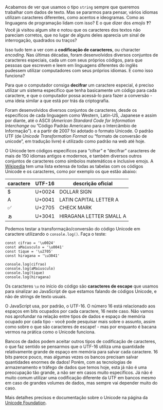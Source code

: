 Acabamos de ver que usamos o tipo `string` sempre que queremos trabalhar com dados de texto. Mas se pararmos para pensar, vários idiomas utilizam caracteres diferentes, como acentos e ideogramas. Como as linguagens de programação lidam com isso? E o que dizer dos *emojis* :question:? Você já visitou algum site e notou que os caracteres dos textos não pareciam corretos, que no lugar de alguns deles aparecia um sinal de interrogação, quadrados ou traços?

Isso tudo tem a ver com a **codificação de caracteres**, ou character *encoding*. Nas últimas décadas, foram desenvolvidos diversos conjuntos de caracteres especiais, cada um com seus próprios códigos, para que pessoas que escrevem e leem em linguagens diferentes do inglês pudessem utilizar computadores com seus próprios idiomas. E como isso funciona?

Para que o computador consiga **decifrar** um caractere especial, é preciso utilizar um sistema específico que tenha basicamente um código para cada caractere, e que o computador possa acessá-lo para fazer a conversão - uma ideia similar a que está por trás da criptografia.

Foram desenvolvidos diversos conjuntos de caracteres, desde os específicos de cada linguagem como Western, Latin-US, Japanese e assim por diante, até o ASCII (*American Standard Code for Information Interchange* ou ”Código Padrão Americano para o Intercâmbio de Informação”). e a partir de 2007 foi adotado o formato Unicode. O padrão UTF (de *Unicode Transformation Format* ou “formato de conversão de unicode”, em tradução livre) é utilizado como padrão na web até hoje.

O Unicode tem códigos específicos para “cifrar” e “decifrar” caracteres de mais de 150 idiomas antigos e modernos, e também diversos outros conjuntos de caracteres como símbolos matemáticos e inclusive emojs. A [Wikipedia](https://en.wikipedia.org/wiki/List_of_Unicode_characters) tem uma lista extensa de todas as tabelas com os códigos Unicode e os caracteres, como por exemplo os que estão abaixo:

| caractere | UTF-16 | descrição oficial |
| --- | --- | --- |
| $ | U+0024 | DOLLAR SIGN |
| A | U+0041 | LATIN CAPITAL LETTER A |
| ✅ | U+2705 | CHECK MARK |
| ぁ | U+3041 | HIRAGANA LETTER SMALL A |

Podemos testar a transformação/conversão do código Unicode em caractere utilizando o `console.log()`. Faça o teste:

```
const cifrao = '\u0024'
const aMaiusculo = '\u0041'
const tique = '\u2705'
const hiragana = '\u3041'

console.log(cifrao)
console.log(aMaiusculo)
console.log(tique)
console.log(hiragana)
```

Os caracteres `\u` no início do código são **caracteres de escape** que usamos para sinalizar ao JavaScript de que estamos falando de códigos Unicode, e não de strings de texto usuais.

O JavaScript usa, por padrão, o UTF-16. O número 16 está relacionado aos espaços em bits ocupados por cada caractere, 16 neste caso. Não vamos nos aprofundar na relação entre tipos de dados e espaço de memória ocupado por cada tipo - você pode pesquisar mais sobre o assunto, assim como sobre o que são caracteres de escape! - mas por enquanto é bacana vermos na prática como o Unicode funciona.

Bancos de dados podem aceitar outros tipos de codificação de caracteres, o que faz sentido se pensarmos que o UTF-16 utiliza uma quantidade relativamente grande de espaço em memória para salvar cada caractere. 16 bits parece pouco, mas algumas vezes os bancos precisam salvar quantidades enormes de dados! Porém, com as tecnologias de armazenamento e tráfego de dados que temos hoje, esta já não é uma preocupação tão grande, a não ser em casos muito específicos. Já não é muito comum utilizar uma codificação diferente da UTF em bancos mesmo em caso de grandes volumes de dados, mas sempre vai depender muito do caso.

Mais detalhes precisos e documentação sobre o Unicode na página da [Unicode Foundation](https://home.unicode.org/).